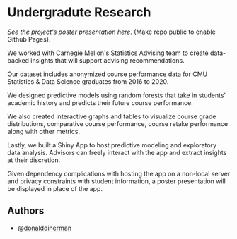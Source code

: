 
# Undergradute Research


*See the project's poster presentation [here](https://donald-dinerman.github.io/Undergraduate-Research/)*. (Make repo public to enable Github Pages).

We worked with Carnegie Mellon's Statistics Advising
team to create data-backed insights that will support
advising recommendations.

Our dataset includes anonymized course performance data for 
CMU Statistics & Data Science graduates from 2016 to 2020.

We designed predictive models using random forests 
that take in students' academic history and predicts 
their future course performance.

We also created interactive graphs and tables
to visualize course grade distributions, comparative 
course performance, course retake performance along with 
other metrics.

Lastly, we built a Shiny App to host predictive modeling
and exploratory data analysis. Advisors can freely interact
with the app and extract insights at their discretion.

Given dependency complications with hosting the app on a
non-local server and privacy constraints with student
information, a poster presentation will be displayed in
place of the app.

## Authors

- [@donalddinerman](https://github.com/Donald-Dinerman)

